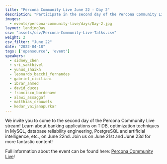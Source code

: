 ```yaml
---
title: "Percona Community Live June 22 - Day 2"
description: "Participate in the second day of the Percona Community Live stream on June 22nd! Learn about banking applications on TiDB, optimization techniques in MySQL, database reliability engineering, PostgreSQL and artificial intelligence, etc."
images:
  - events/percona-community-live/days/Day-2.jpg
layout: landingDay
csv: "assets/csv/Percona-Community-Live-Talks.csv"
weight: 2
csv_filter: "June 22"
date: "2022-04-18"
tags: ['opensource', 'event']
speakers:
  - sidney_chen
  - sri_sakthivel
  - yunus_shaikh
  - leonardo_bacchi_fernandes
  - gabriel_ciciliani
  - ibrar_ahmed
  - david_ducos
  - francisco_bordenave
  - alawi_assaggaf          
  - matthias_crauwels
  - kedar_vaijanapurkar
---
```


We invite you to come to the second day of the Percona Community Live stream! Learn about banking applications on TiDB, optimization techniques in MySQL, database reliability engineering, PostgreSQL and artificial intelligence, etc., on June 22nd. Join us on June 21st and June 23d for more fantastic content!

Full information about the event can be found here: [Percona Community Live](/events/percona-community-live-2022/)!


